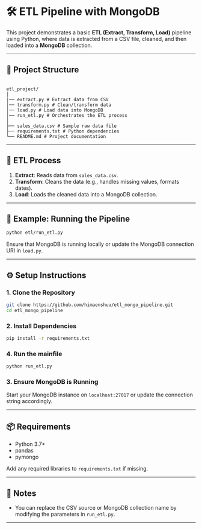 
# 🛠️ ETL Pipeline with MongoDB

This project demonstrates a basic **ETL (Extract, Transform, Load)** pipeline using Python, where data is extracted from a CSV file, cleaned, and then loaded into a **MongoDB** collection.

---

## 📁 Project Structure
```

etl_project/
│
|── extract.py # Extract data from CSV
│── transform.py # Clean/transform data
│── load.py # Load data into MongoDB
│── run_etl.py # Orchestrates the ETL process
│
├── sales_data.csv # Sample raw data file
├── requirements.txt # Python dependencies
└── README.md # Project documentation

````

---

## 🔄 ETL Process

1. **Extract**: Reads data from `sales_data.csv`.
2. **Transform**: Cleans the data (e.g., handles missing values, formats dates).
3. **Load**: Loads the cleaned data into a MongoDB collection.

---

## 🧪 Example: Running the Pipeline

```bash
python etl/run_etl.py
````

Ensure that MongoDB is running locally or update the MongoDB connection URI in `load.py`.

---

## ⚙️ Setup Instructions

### 1. Clone the Repository

```bash
git clone https://github.com/himaenshuu/etl_mongo_pipeline.git
cd etl_mongo_pipeline
```

### 2. Install Dependencies

```bash
pip install -r requirements.txt
```

### 4. Run the mainfile

```bash
python run_etl.py
```

### 3. Ensure MongoDB is Running

Start your MongoDB instance on `localhost:27017` or update the connection string accordingly.

---

## 📦 Requirements

- Python 3.7+
- pandas
- pymongo

Add any required libraries to `requirements.txt` if missing.

---

## 📌 Notes

- You can replace the CSV source or MongoDB collection name by modifying the parameters in `run_etl.py`.

---
